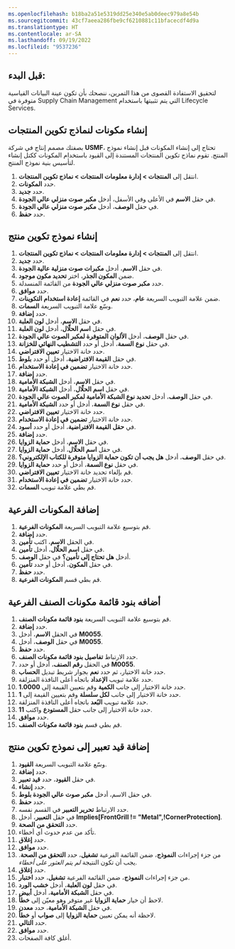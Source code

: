 ```yaml
---
ms.openlocfilehash: b18ba2a51e5319dd25e340e5ab0deec979a8e54b
ms.sourcegitcommit: 43cf7aeea286fbe9cf6210881c11bfacecdf4d9a
ms.translationtype: HT
ms.contentlocale: ar-SA
ms.lasthandoff: 09/19/2022
ms.locfileid: "9537236"
---
```

## <a name="before-you-begin"></a>قبل البدء: 
لتحقيق الاستفادة القصوى من هذا التمرين، ننصحك بأن تكون عينة البيانات القياسية متوفرة في Supply Chain Management التي يتم تثبيتها باستخدام Lifecycle Services.

## <a name="create-components-for-product-configuration-models"></a>إنشاء مكونات لنماذج تكوين المنتجات


بصفتك مصمم إنتاج في شركة **USMF**، تحتاج إلى إنشاء المكونات قبل إنشاء نموذج المنتج. تقوم نماذج تكوين المنتجات المستندة إلى القيود باستخدام المكونات ككتل إنشاء لتأسيس بنية نموذج المنتج.

1.  انتقل إلى **المنتجات > إدارة معلومات المنتجات > نماذج تكوين المنتجات**.
2.  حدد **المكونات**.
3.  حدد **جديد**.
4.  في حقل **الاسم** في الأعلى وفي الأسفل، أدخل **مكبر صوت منزلي عالي الجودة**.
5.  في حقل **الوصف**، أدخل **مكبر صوت منزلي عالي الجودة**.
6.  حدد **حفظ**.

## <a name="create-a-product-configuration-model"></a>إنشاء نموذج تكوين منتج


1.  انتقل إلى **المنتجات > إدارة معلومات المنتجات > نماذج تكوين المنتجات**.
2.  حدد **جديد**.
3.  في حقل **الاسم**، أدخل **مكبرات صوت منزلية عالية الجودة**.
4.  ضمن **المكون الجذر‬**، اختر  **تحديد مكون موجود**.
5.  حدد **مكبر صوت منزلي عالي الجودة** من القائمة المنسدلة.
5. حدد **موافق**.
6. ضمن علامة التبويب السريعة **عام**، حدد **نعم** في القائمة **إعادة استخدام التكوينات**.
7. وسّع علامة التبويب السريعة **السمات**.
7. حدد **إضافة**.
8. في حقل **الاسم**، أدخل **لون العلبة**.
9. في حقل **اسم الحلّال**، أدخل **لون العلبة**.
10. في حقل **الوصف**، أدخل **الألوان المتوفرة لمكبر الصوت عالي الجودة**.
11. في حقل **نوع** **السمة**، أدخل أو حدد **التشطيب النهائي للخزانة**.
12. حدد خانة الاختيار **تعيين الافتراضي**.
13. في حقل **القيمة الافتراضية**، أدخل أو حدد **بلوط**.
14. حدد خانة الاختيار **تضمين في إعادة الاستخدام**.
15. حدد **إضافة**.
16. في حقل **الاسم**، أدخل **الشبكة الأمامية**.
17. في حقل **اسم الحلّال**، أدخل **الشبكة الأمامية**.
18. في حقل **الوصف**، أدخل **تحديد نوع الشبكة الأمامية لمكبر الصوت عالي الجودة**.
19. في حقل **نوع السمة**، أدخل أو حدد **الشبكة الأمامية**.
20. حدد خانة الاختيار **تعيين الافتراضي**.
21. حدد خانة الاختيار **تضمين في إعادة الاستخدام**.
22. في **حقل القيمة الافتراضية**، أدخل أو حدد **أسود**. 
23. حدد **إضافة**.
24. في حقل **الاسم**، أدخل **حماية الزوايا**.
25. في حقل **اسم الحلّال**، أدخل **حماية الزوايا**.
26. في حقل **الوصف**، أدخل **هل يجب أن تكون حماية الزوايا متوفرة للكتاب الإلكتروني؟**.
27. في حقل **نوع السمة**، أدخل أو حدد **حماية الزوايا**.
28. قم بإلغاء تحديد خانة الاختيار **تعيين الافتراضي**.
28. حدد خانة الاختيار **تضمين في إعادة الاستخدام**.
29. قم بطي علامة تبويب **السمات**.


## <a name="add-sub-components"></a>إضافة المكونات الفرعية


1. قم بتوسيع علامة التبويب السريعة **المكونات الفرعية**.
2. حدد **إضافة**.
3. في الحقل **الاسم**، اكتب **تأمين‎‎**.
4. في حقل **اسم الحلّال**، أدخل **تأمين**.
5. أدخل **هل تحتاج إلى تأمين؟** في حقل **الوصف**.
6. في حقل **المكون**، أدخل أو حدد **تأمين‎**.
7. حدد **حفظ**.
8. قم بطي قسم **المكونات الفرعية**.

## <a name="add-sub-bom-lines"></a>أضافه بنود قائمة مكونات الصنف الفرعية


1. قم بتوسيع علامة التبويب السريعة **بنود قائمة مكونات الصنف**.
2. حدد **إضافة**.
3. في الحقل **الاسم**، أدخل **M0055**.
4. في حقل **الوصف**، أدخل **M0055**.
5. حدد **حفظ**.
6. حدد الارتباط **تفاصيل بنود قائمة مكونات الصنف**.
7. في الحقل **رقم الصنف**، أدخل أو حدد **M0055**.
8. حدد خانة الاختيار، ثم حدد **نعم** بجوار شريط تبديل  **الحساب**.
9. حدد علامة تبويب **الإعداد** باتجاه أعلى النافذة المنزلقة.
10. حدد خانة الاختيار إلى جانب **الكمية** وقم بتعيين القيمة إلى **1.0000**.
11. حدد خانة الاختيار إلى جانب **لكل سلسلة** وقم بتعيين القيمة إلى **1**.
12. حدد علامة تبويب **البُعد** باتجاه أعلى النافذة المنزلقة.
13. حدد خانة الاختيار إلى جانب حقل **المستودع** واكتب **11**.
14. حدد **موافق**.
15. قم بطي قسم **بنود قائمة مكونات الصنف**.


## <a name="add-an-expression-constraint-to-a-product-configuration-model"></a>إضافة قيد تعبير إلى نموذج تكوين منتج
 

1. وسّع علامة التبويب السريعة **القيود**.
2. حدد **إضافة**.
3. في حقل **القيود**، حدد **قيد تعبير**.
4. حدد **إنشاء**.
5. في حقل الاسم، أدخل **مكبر صوت عالي الجودة بلوط**.
6. حدد **حفظ**.
7. حدد الارتباط **تحرير التعبير** في القسم نفسه.
8. في حقل **التعبير**، أدخل **Implies[FrontGrill != "Metal",!CornerProtection]**.
9. حدد **التحقق من الصحة**.
10. تأكد من عدم حدوث أي أخطاء.
11. حدد **إغلاق**.
12. حدد **موافق**.
13. من جزء إجراءات **النموذج**، ضمن القائمة الفرعية **تشغيل**، حدد **التحقق من الصحة**. يجب أن تكون النتيجة *لم يتم العثور على أخطاء*.
14. حدد **إغلاق**.
15. من جزء إجراءات **النموذج**، ضمن القائمة الفرعية **تشغيل**، حدد **اختبار**.
16. في حقل **لون العلبة**، أدخل **خشب الورد‬**.
17. في حقل **الشبكة الأمامية**، أدخل **أبيض**.
18. لاحظ أن خيار **حماية الزوايا** غير متوفر وهو معيّن إلى **خطأ**.
19. في حقل **الشبكة الأمامية**، حدد **معدن**.
20. لاحظة أنه يمكن تعيين **حماية الزوايا** إلى **صواب** أو **خطأ**.
21. حدد **التالي**.
22. حدد **موافق**.
23. أغلق كافة الصفحات. 
